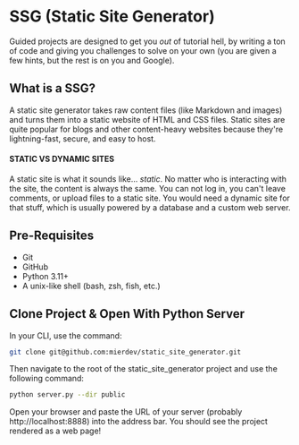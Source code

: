 # SSG (Static Site Generator)

Guided projects are designed to get you *out* of tutorial hell, by writing a ton of code and giving you challenges to solve on your own (you are given a few hints, but the rest is on you and Google).

## What is a SSG?

A static site generator takes raw content files (like Markdown and images) and turns them into a static website of HTML and CSS files. Static sites are quite popular for blogs and other content-heavy websites because they're lightning-fast, secure, and easy to host.

#### STATIC VS DYNAMIC SITES

A static site is what it sounds like... _static_. No matter who is interacting with the site, the content is always the same. You can not log in, you can't leave comments, or upload files to a static site. You would need a dynamic site for that stuff, which is usually powered by a database and a custom web server. 

## Pre-Requisites

- Git
- GitHub
- Python 3.11+
- A unix-like shell (bash, zsh, fish, etc.)

## Clone Project & Open With Python Server

In your CLI, use the command:

```bash
git clone git@github.com:mierdev/static_site_generator.git
```

Then navigate to the root of the static_site_generator project and use the following command:

```bash
python server.py --dir public
```

Open your browser and paste the URL of your server (probably http://localhost:8888) into the address bar. You should see the project rendered as a web page!
